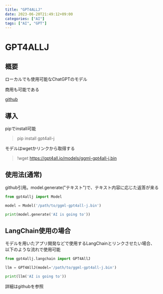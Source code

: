 ```yaml
---
title: "GPT4ALLJ"
date: 2023-06-20T21:49:12+09:00
categories: ["AI"]
tags: ["AI", "GPT"]
---
```

# GPT4ALLJ

## 概要

ローカルでも使用可能なChatGPTのモデル

商用も可能である

[github](https://github.com/marella/gpt4all-j)

## 導入

pipでinstall可能

> pip install gpt4all-j

モデルはwgetかリンクから取得する
> !wget https://gpt4all.io/models/ggml-gpt4all-j.bin

## 使用法(通常)

github引用。model.generate("テキスト")で、テキスト内容に応じた返答が来る
``` python
from gpt4allj import Model

model = Model('/path/to/ggml-gpt4all-j.bin')

print(model.generate('AI is going to'))
```

## LangChain使用の場合

モデルを用いたアプリ開発などで使用するLangChainとリンクさせたい場合、以下のような流れで使用可能

``` python
from gpt4allj.langchain import GPT4AllJ

llm = GPT4AllJ(model='/path/to/ggml-gpt4all-j.bin')

print(llm('AI is going to'))
```

詳細はgithubを参照